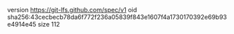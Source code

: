 version https://git-lfs.github.com/spec/v1
oid sha256:43cecbecb78da6f772f236a05839f843e1607f4a1730170392e69b93e4914e45
size 112
